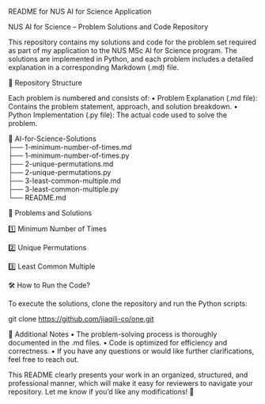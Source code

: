 README for NUS AI for Science Application

NUS AI for Science – Problem Solutions and Code Repository

This repository contains my solutions and code for the problem set required as part of my application to the NUS MSc AI for Science program. The solutions are implemented in Python, and each problem includes a detailed explanation in a corresponding Markdown (.md) file.

📂 Repository Structure

Each problem is numbered and consists of:
	•	Problem Explanation (.md file): Contains the problem statement, approach, and solution breakdown.
	•	Python Implementation (.py file): The actual code used to solve the problem.

📁 AI-for-Science-Solutions  
├── 1-minimum-number-of-times.md  
├── 1-minimum-number-of-times.py  
├── 2-unique-permutations.md  
├── 2-unique-permutations.py  
├── 3-least-common-multiple.md  
├── 3-least-common-multiple.py  
└── README.md  

📜 Problems and Solutions

1️⃣ Minimum Number of Times


2️⃣ Unique Permutations
	

3️⃣ Least Common Multiple
	

🛠️ How to Run the Code?

To execute the solutions, clone the repository and run the Python scripts:

git clone https://github.com/jiaqili-co/one.git 


📌 Additional Notes
	•	The problem-solving process is thoroughly documented in the .md files.
	•	Code is optimized for efficiency and correctness.
	•	If you have any questions or would like further clarifications, feel free to reach out.

This README clearly presents your work in an organized, structured, and professional manner, which will make it easy for reviewers to navigate your repository. Let me know if you’d like any modifications! 🚀
